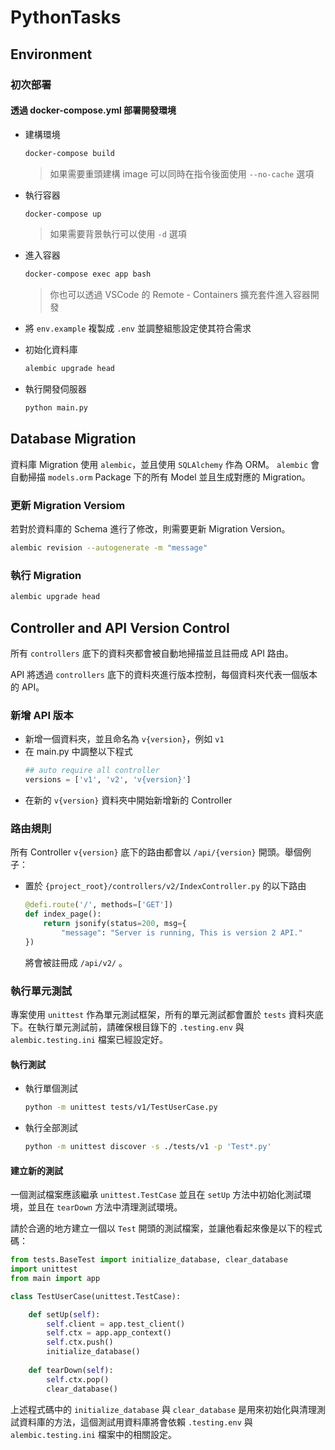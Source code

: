 # PythonTasks

## Environment

### 初次部署

#### 透過 docker-compose.yml 部署開發環境

* 建構環境
    ```bash
    docker-compose build
    ```
    > 如果需要重頭建構 image 可以同時在指令後面使用 `--no-cache` 選項
* 執行容器
    ```bash
    docker-compose up
    ```
    > 如果需要背景執行可以使用 `-d` 選項
* 進入容器
    ```bash
    docker-compose exec app bash
    ```
    > 你也可以透過 VSCode 的 Remote - Containers 擴充套件進入容器開發

* 將 `env.example` 複製成 `.env` 並調整組態設定使其符合需求
* 初始化資料庫
    ```bash
    alembic upgrade head
    ```
* 執行開發伺服器
    ```bash
    python main.py
    ```

## Database Migration

資料庫 Migration 使用 `alembic`，並且使用 `SQLAlchemy` 作為 ORM。 
`alembic` 會自動掃描 `models.orm` Package 下的所有 Model 並且生成對應的 Migration。

### 更新 Migration Versiom

若對於資料庫的 Schema 進行了修改，則需要更新 Migration Version。

```bash
alembic revision --autogenerate -m "message"
```

### 執行 Migration

```bash
alembic upgrade head
```

## Controller and API Version Control

所有 `controllers` 底下的資料夾都會被自動地掃描並且註冊成 API 路由。

API 將透過 `controllers` 底下的資料夾進行版本控制，每個資料夾代表一個版本的 API。

### 新增 API 版本

* 新增一個資料夾，並且命名為 `v{version}`，例如 `v1`
* 在 main.py 中調整以下程式
    ```python
    ## auto require all controller
    versions = ['v1', 'v2', 'v{version}']
    ```
* 在新的 `v{version}` 資料夾中開始新增新的 Controller

### 路由規則

所有 Controller `v{version}` 底下的路由都會以 `/api/{version}` 開頭。舉個例子：
* 置於 `{project_root}/controllers/v2/IndexController.py` 的以下路由

    ```python
    @defi.route('/', methods=['GET'])
    def index_page():
        return jsonify(status=200, msg={
            "message": "Server is running, This is version 2 API."
    })
    ```
    將會被註冊成 `/api/v2/` 。

### 執行單元測試

專案使用 `unittest` 作為單元測試框架，所有的單元測試都會置於 `tests` 資料夾底下。在執行單元測試前，請確保根目錄下的 `.testing.env` 與 `alembic.testing.ini` 檔案已經設定好。

#### 執行測試

* 執行單個測試
    ```bash
    python -m unittest tests/v1/TestUserCase.py
    ```
* 執行全部測試
    ```bash
    python -m unittest discover -s ./tests/v1 -p 'Test*.py'
    ```

#### 建立新的測試

一個測試檔案應該繼承 `unittest.TestCase` 並且在 `setUp` 方法中初始化測試環境，並且在 `tearDown` 方法中清理測試環境。

請於合適的地方建立一個以 `Test` 開頭的測試檔案，並讓他看起來像是以下的程式碼：

```python
from tests.BaseTest import initialize_database, clear_database
import unittest
from main import app

class TestUserCase(unittest.TestCase):

    def setUp(self):
        self.client = app.test_client()
        self.ctx = app.app_context()
        self.ctx.push()
        initialize_database()
        
    def tearDown(self):
        self.ctx.pop()
        clear_database()

```

上述程式碼中的 `initialize_database` 與 `clear_database` 是用來初始化與清理測試資料庫的方法，這個測試用資料庫將會依賴 `.testing.env` 與 `alembic.testing.ini` 檔案中的相關設定。
